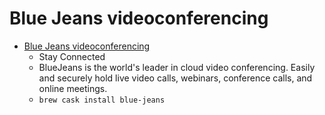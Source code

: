 # Blue Jeans videoconferencing
- [Blue Jeans videoconferencing](https://www.bluejeans.com/)
  -  Stay Connected
  - BlueJeans is the world's leader in cloud video conferencing. Easily and securely hold live video calls, webinars, conference calls, and online meetings.
  - `brew cask install blue-jeans`
